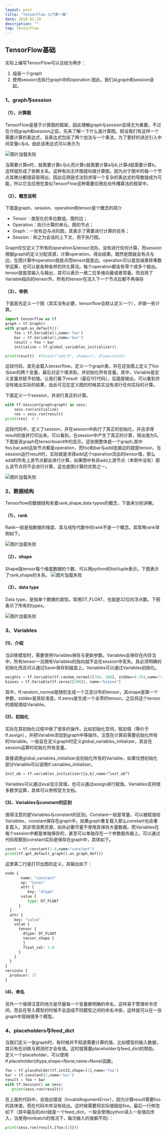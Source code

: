 ```yaml
---
layout: post
title: "TensorFlow 入门第一篇"
date: 2018-01-29
description: ""
tag: TensorFlow
---
```


## TensorFlow基础
 实际上编写TensorFlow可以总结为两步：
 1. 组装一个graph
 2. 使用session去执行graph中的operation
 因此，我们从graph和session说起。

### 1、graph与session


#### **（1）、计算图**

 TensorFlow是基于计算图的框架，因此理解graph与session显得尤为重要。不过在介绍graph和session之前，先来了解一下什么是计算图。假设我们有这样一个需要计算的表达式，该表达式包括了两个加法与一个乘法，为了更好的讲述引入中间变量c与d。由此该表达式可以表示为

 ![图片加载失败](https://github.com/PengSi/pengsi.github.io/blob/master/_posts/assets/markdown-img-paste-20180129171023477.png?raw=true)

当需要计算e时，就需要计算c与d,而计算c就需要计算a与b,计算d就需要计算b。这样就形成了依赖关系。这种有向无环图就叫做计算图，因为对于图中的每一个节点其微分都很容易得出，因此应用链式法则求得一个复杂的表达式的导数就成为可能，所以它会应用在类似TensorFlow这种需要应用反向传播算法的框架中。


#### **（2）、概念说明**


下面是graph、session、operation和tensor是个概念的简介
- Tensor：类型化的多位数组，图的边；
- Operation：执行计算的单元，图的节点；
- Graph：一张有边与点的图，其表示了需要进行计算的任务；
- Session：称之为会话的上下文，用于执行图。

Graph仅仅定义了所有的operation与tensor流向，没有进行任何计算。而session根据graph的定义分配资源，计算operation，得出结果。既然是图就会有点与边，在图计算中operation就是点而tensor就是边。operation可以是加减乘除等数学运算，也可以是各种各样的优化算法。每个operation都会有零个或多个输出。tensor就是其输入与输出，其可以表示一维二位多维向量或者常量。而且除了Variable指向的tensor外，所有的tensor在流入下一个节点后都不再保存

#### **（3）、举例**

下面首先定义一个图（其实没有必要，tensorflow会默认定义一个），并做一些计算。
```python
import tensorflow as tf
graph = tf.Graph()
with graph.as_default():
    foo = tf.Variable(3,name='foo')
    bar = tf.Variable(2,name='bar')
    result = foo + bar
    initialize = tf.global_variables_initializer()

print(result)  #Tensor("add:0", shape=(), dtype=int32)
```
这段代码，首先会载入tensorflow，定义一个graph类，并在这张图上定义了foo与bar的两个变量，最后对这个值求和，并初始化所有变量。其中，Variable是定义变量并赋予初值。让我们看下result（最后1行代码）。后面是输出，可以看到并没有输出实际的结果，由此可见在定义图的时候其实没有进行任何实际的计算。

下面定义一个session，并进行真正的计算。
```python
with tf.Session(graph=graph) as sess:
    sess.run(initialize)
    res = sess.run(result)
print(res)  # 5
```
这段代码中，定义了session，并在session中执行了真正的初始化，并且求得result的值并打印出来。可以看到，在session中产生了真正的计算，得出值为5。
下图是该graph在tensorboard中的显示。这张图整体是一个graph,其中foo,bar,add这些节点都是operation，而foo和bar与add连接边的就是tensor。当session运行result时，实际就是求得add这个operation流出的tensor值，那么add的所有上游节点都会进行计算，如果图中有非add上游节点（本例中没有）那么该节点将不会进行计算，这也是图计算的优势之一。

![图片加载失败](https://github.com/PengSi/pengsi.github.io/blob/master/_posts/assets/markdown-img-paste-20180129173040327.png?raw=true)


### 2、数据结构

Tensorflow的数据结构有着rank,shape,data types的概念，下面来分别讲解。
#### **（1）、rank**

Rank一般是指数据的维度，其与线性代数中的rank不是一个概念。其常用rank举例如下。

![图片加载失败](https://github.com/PengSi/pengsi.github.io/blob/master/_posts/assets/markdown-img-paste-20180129173221363.png?raw=true)

#### **（2）、shape**

Shape指tensor每个维度数据的个数，可以用python的list/tuple表示。下图表示了rank,shape的关系。
![图片加载失败](https://github.com/PengSi/pengsi.github.io/blob/master/_posts/assets/markdown-img-paste-20180129173314523.png?raw=true)

#### **（3）、data type**

Data type，是指单个数据的类型。常用DT_FLOAT，也就是32位的浮点数。下图表示了所有的types。

![图片加载失败](https://github.com/PengSi/pengsi.github.io/blob/master/_posts/assets/markdown-img-paste-20180129173854136.png?raw=true)

### 3、Variables

#### **(1)、介绍**

当训练模型时，需要使用Variables保存与更新参数。Variables会保存在内存当中，所有tensor一旦拥有Variables的指向就不会在session中丢失。其必须明确的初始化而且可以通过Saver保存到磁盘上。Variables可以通过Variables初始化。
```python
weights = tf.Variable(tf.random_normal([784, 200], stddev=0.35),name="weights")
biases = tf.Variable(tf.zeros([200]), name="biases")
```
其中，tf.random_normal是随机生成一个正态分布的tensor，其shape是第一个参数，stddev是其标准差。tf.zeros是生成一个全零的tensor。之后将这个tensor的值赋值给Variable。

#### **(2)、初始化**

实际在其初始化过程中做了很多的操作，比如初始化空间，赋初值（等价于tf.assign），并把Variable添加到graph中等操作。注意在计算前需要初始化所有的Variable。一般会在定义graph时定义global_variables_initializer，其会在session运算时初始化所有变量。

直接调用global_variables_initializer会初始化所有的Variable，如果仅想初始化部分Variable可以调用tf.variables_initializer。
```python
Init_ab = tf.variables_initializer([a,b],name=”init_ab”)
```
Variables可以通过eval显示其值，也可以通过assign进行赋值。Variables支持很多数学运算，具体可以参照官方文档。

#### **(3)、Variables与constant的区别**

值得注意的是Variables与constant的区别。Constant一般是常量，可以被赋值给Variables，constant保存在graph中，如果graph重复载入那么constant也会重复载入，其非常浪费资源，如非必要尽量不使用其保存大量数据。而Variables在每个session中都是单独保存的，甚至可以单独存在一个参数服务器上。可以通过代码观察到constant实际是保存在graph中，具体如下。
```python
const = tf.constant(1.0,name="constant")
print(tf.get_default_graph().as_graph_def())
```
这里第二行是打印出图的定义，其输出如下：
```python
node {
       name: "constant"
       op: "Const"
       attr {
          key: "dtype"
       value {
          type: DT_FLOAT
      }
  }
  attr {
    key: "value"
    value {
      tensor {
        dtype: DT_FLOAT
        tensor_shape {
        }
        float_val: 1.0
      }
    }
  }
}
versions {
  producer: 17
}
```
#### **(4)、命名**

另外一个值得注意的地方是尽量每一个变量都明确的命名，这样易于管理命令空间，而且在导入模型的时候不会造成不同模型之间的命名冲突，这样就可以在一张graph中容纳很多个模型。

### 4、placeholders与feed_dict

当我们定义一张graph时，有时候并不知道需要计算的值，比如模型的输入数据，其只有在训练与预测时才会有值。这时就需要placeholder与feed_dict的帮助。
定义一个placeholder，可以使用tf.placeholder(dtype,shape=None,name=None)函数。
```python
foo = tf.placeholder(tf.int32,shape=[1],name='foo')
bar = tf.constant(2,name='bar')
result = foo + bar
with tf.Session() as sess:
   print(sess.run(result))
```
在上面的代码中，会抛出错误（InvalidArgumentError），因为计算result需要foo的具体值，而在代码中并没有给出。这时候需要将实际值赋给foo。最后一行修改如下（其中最后的dict就是一个feed_dict，一般会使用python读入一些值后传入，当使用minbatch的情况下，每次输入的值都不同）：
```python
print(sess.run(result,{foo:[3]}))
```
